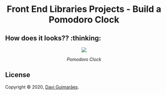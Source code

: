 <h1 align="center">
Front End Libraries Projects - Build a Pomodoro Clock
</h1>

<h2>
How does it looks?? :thinking:
</h2>

<div align="center">

![](https://i.imgur.com/mzsHotL.gif)

*Pomodoro Clock*

</div>

<h2>
License
</h2>

Copyright © 2020, [Davi Guimarães](https://github.com/davigl).
